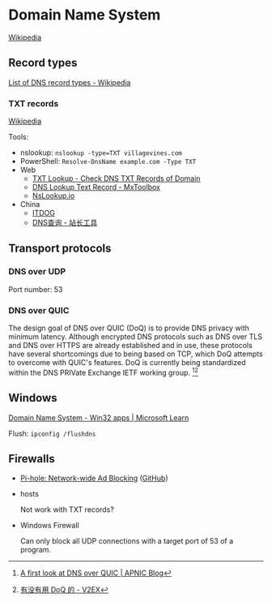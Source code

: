 # Domain Name System
[Wikipedia](https://en.wikipedia.org/wiki/Domain_Name_System)

## Record types
[List of DNS record types - Wikipedia](https://en.wikipedia.org/wiki/List_of_DNS_record_types)

### TXT records
[Wikipedia](https://en.wikipedia.org/wiki/TXT_record)

Tools:
- nslookup: `nslookup -type=TXT villagevines.com`
- PowerShell: `Resolve-DnsName example.com -Type TXT`
- Web
  - [TXT Lookup - Check DNS TXT Records of Domain](https://dnslookup.online/txt.html)
  - [DNS Lookup Text Record - MxToolbox](https://mxtoolbox.com/TXTLookup.aspx)
  - [NsLookup.io](https://www.nslookup.io/txt-lookup/)
- China
  - [ITDOG](https://www.itdog.cn/dns/)
  - [DNS查询 - 站长工具](https://tool.chinaz.com/dns)

## Transport protocols
### DNS over UDP
Port number: 53

### DNS over QUIC
The design goal of DNS over QUIC (DoQ) is to provide DNS privacy with minimum latency. Although encrypted DNS protocols such as DNS over TLS and DNS over HTTPS are already established and in use, these protocols have several shortcomings due to being based on TCP, which DoQ attempts to overcome with QUIC's features. DoQ is currently being standardized within the DNS PRIVate Exchange IETF working group. [^DoQ-APNIC][^DoQ-V2EX-1]

[^DoQ-APNIC]: [A first look at DNS over QUIC | APNIC Blog](https://blog.apnic.net/2022/03/29/a-first-look-at-dns-over-quic/)
[^DoQ-V2EX-1]: [有没有用 DoQ 的 - V2EX](https://www.v2ex.com/t/844822#reply4)

## Windows
[Domain Name System - Win32 apps | Microsoft Learn](https://learn.microsoft.com/en-us/windows/win32/dns/dns-start-page)

Flush: `ipconfig /flushdns`

## Firewalls
- [Pi-hole: Network-wide Ad Blocking](https://pi-hole.net/) ([GitHub](https://github.com/pi-hole/pi-hole))

- hosts

  Not work with TXT records?

- Windows Firewall

  Can only block all UDP connections with a target port of 53 of a program.